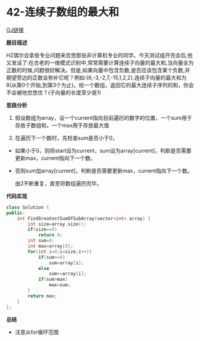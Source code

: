 # 42-连续子数组的最大和

[OJ链接](https://www.nowcoder.com/practice/459bd355da1549fa8a49e350bf3df484?tpId=13&tqId=11183&tPage=2&rp=1&ru=%2Fta%2Fcoding-interviews&qru=%2Fta%2Fcoding-interviews%2Fquestion-ranking)

**题目描述**

HZ偶尔会拿些专业问题来忽悠那些非计算机专业的同学。今天测试组开完会后,他又发话了:在古老的一维模式识别中,常常需要计算连续子向量的最大和,当向量全为正数的时候,问题很好解决。但是,如果向量中包含负数,是否应该包含某个负数,并期望旁边的正数会弥补它呢？例如:{6,-3,-2,7,-15,1,2,2},连续子向量的最大和为8(从第0个开始,到第3个为止)。给一个数组，返回它的最大连续子序列的和，你会不会被他忽悠住？(子向量的长度至少是1)

**思路分析**

1. 假设数组为array，设一个current指向目前遍历的数字的位置，一个sum用于存放子数组和，一个max用于存放最大值

2. 在遍历下一个数时，先检查sum是否小于0，

  - 如果小于0，则将start设为current，sum设为array[current]，判断是否需要更新max，current指向下一个数。

  - 否则sum加array[current]，判断是否需要更新max，current指向下一个数。

    由2不断重复，直至将数组遍历完毕。

**代码实现**

```c++
class Solution {
public:
    int FindGreatestSumOfSubArray(vector<int> array) {
        int size=array.size();
        if(size==0)
            return 0;
        int sum=0;
        int max=array[0];
        for(int i=0;i<size;i++){
            if(sum<=0)
                sum=array[i];
            else
                sum+=array[i];
            if(sum>max)
                max=sum;
        }
        return max;
    }
};
```

**总结**

* 注意从for循环范围


